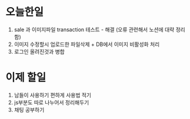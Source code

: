 # 오늘한일

1. sale 과 이미지파일 transaction 테스트 - 해결 (오류 관련해서 노션에 대략 정리함)
2. 이미지 수정할시 업로드한 파일삭제 + DB에서 이미지 비활성화 처리
3. 로그인 올려진것과 병합

# 이제 할일

1. 남들이 사용하기 편하게 사용법 적기
2. js부분도 따로 나누어서 정리해두기
3. 채팅 공부하기
